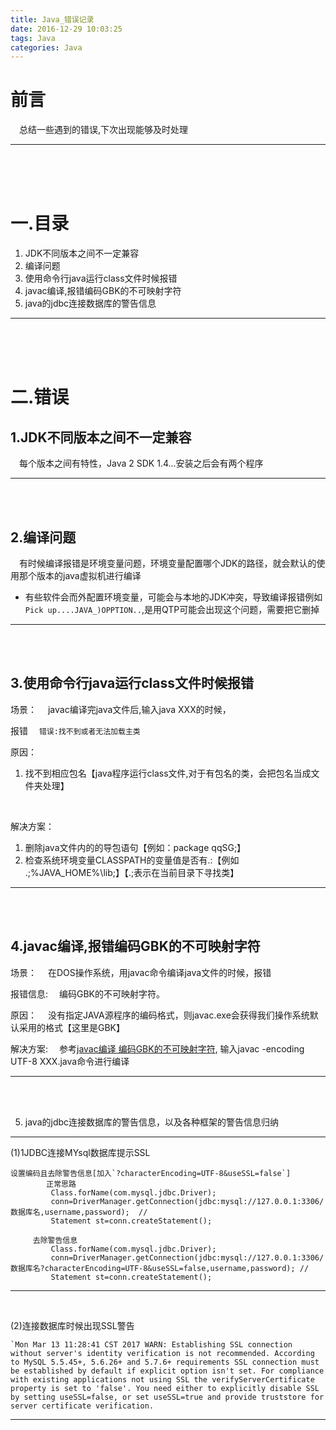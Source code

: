 ```yaml
---
title: Java_错误记录
date: 2016-12-29 10:03:25
tags: Java
categories: Java
---
```



前言
========================

&emsp;总结一些遇到的错误,下次出现能够及时处理


---
<br><br><br>

一.目录
========================

1. JDK不同版本之间不一定兼容
2. 编译问题
3. 使用命令行java运行class文件时候报错
4. javac编译,报错编码GBK的不可映射字符
5. java的jdbc连接数据库的警告信息


---
<br><br><br>


二.错误
=====================

1.JDK不同版本之间不一定兼容
--------------------------
&emsp;每个版本之间有特性，Java 2 SDK 1.4...安装之后会有两个程序

---
<br><br>


2.编译问题
--------------------
&emsp;有时候编译报错是环境变量问题，环境变量配置哪个JDK的路径，就会默认的使用那个版本的java虚拟机进行编译

+ 有些软件会而外配置环境变量，可能会与本地的JDK冲突，导致编译报错例如`Pick up....JAVA_)OPPTION..`,是用QTP可能会出现这个问题，需要把它删掉

---
<br><br>

3.使用命令行java运行class文件时候报错
------------------------

场景：
&emsp;javac编译完java文件后,输入java XXX的时候，
<br>

报错
&emsp;`错误:找不到或者无法加载主类`
<br>

原因：
1. 找不到相应包名【java程序运行class文件,对于有包名的类，会把包名当成文件夹处理】
<br>

解决方案：
1. 删除java文件内的的导包语句【例如：package qqSG;】
2. 检查系统环境变量CLASSPATH的变量值是否有.:【例如 .;%JAVA_HOME%\lib;】【.;表示在当前目录下寻找类】


---
<br><br>


4.javac编译,报错编码GBK的不可映射字符
----------------------------

场景：
&emsp;在DOS操作系统，用javac命令编译java文件的时候，报错

报错信息:
&emsp;编码GBK的不可映射字符。

原因：
&emsp;没有指定JAVA源程序的编码格式，则javac.exe会获得我们操作系统默认采用的格式【这里是GBK】

解决方案:
&emsp;参考[javac编译 编码GBK的不可映射字符](http://www.mamicode.com/info-detail-456244.html),
输入javac -encoding UTF-8 XXX.java命令进行编译

---
<br><br>



5. java的jdbc连接数据库的警告信息，以及各种框架的警告信息归纳
--------------------

(1)1JDBC连接MYsql数据库提示SSL
```
设置编码且去除警告信息[加入`?characterEncoding=UTF-8&useSSL=false`]
		正常思路
		 Class.forName(com.mysql.jdbc.Driver);
	 	 conn=DriverManager.getConnection(jdbc:mysql://127.0.0.1:3306/数据库名,username,password);	//		
	     Statement st=conn.createStatement();

	 去除警告信息
	 	 Class.forName(com.mysql.jdbc.Driver);
	 	 conn=DriverManager.getConnection(jdbc:mysql://127.0.0.1:3306/数据库名?characterEncoding=UTF-8&useSSL=false,username,password);	//		
	     Statement st=conn.createStatement();

```


---
<br>

(2)连接数据库时候出现SSL警告
```
`Mon Mar 13 11:28:41 CST 2017 WARN: Establishing SSL connection without server's identity verification is not recommended. According to MySQL 5.5.45+, 5.6.26+ and 5.7.6+ requirements SSL connection must be established by default if explicit option isn't set. For compliance with existing applications not using SSL the verifyServerCertificate property is set to 'false'. You need either to explicitly disable SSL by setting useSSL=false, or set useSSL=true and provide truststore for server certificate verification.

```

---
<br><br>